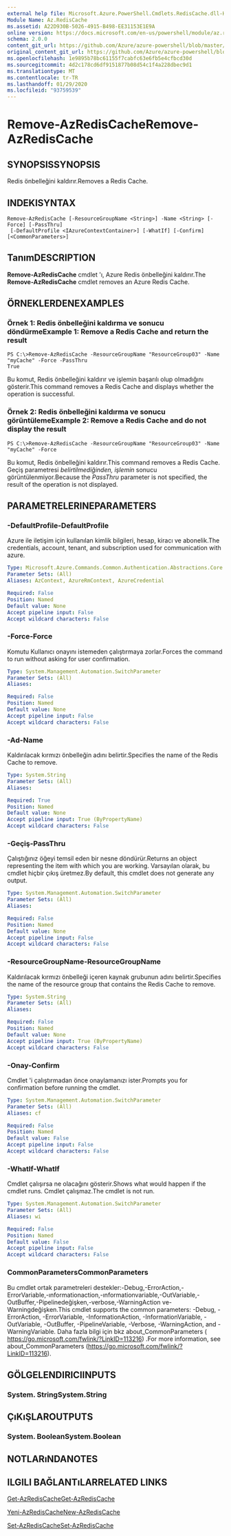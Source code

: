 ```yaml
---
external help file: Microsoft.Azure.PowerShell.Cmdlets.RedisCache.dll-Help.xml
Module Name: Az.RedisCache
ms.assetid: A22D930B-5026-4915-B498-EE31153E1E9A
online version: https://docs.microsoft.com/en-us/powershell/module/az.rediscache/remove-azrediscache
schema: 2.0.0
content_git_url: https://github.com/Azure/azure-powershell/blob/master/src/RedisCache/RedisCache/help/Remove-AzRedisCache.md
original_content_git_url: https://github.com/Azure/azure-powershell/blob/master/src/RedisCache/RedisCache/help/Remove-AzRedisCache.md
ms.openlocfilehash: 1e9895b78bc61155f7cabfc63e6fb5e4cfbcd30d
ms.sourcegitcommit: 4d2c178cd6df9151877b08d54c1f4a228dbec9d1
ms.translationtype: MT
ms.contentlocale: tr-TR
ms.lasthandoff: 01/29/2020
ms.locfileid: "93759539"
---
```

# <span data-ttu-id="8e696-101">Remove-AzRedisCache</span><span class="sxs-lookup"><span data-stu-id="8e696-101">Remove-AzRedisCache</span></span>

## <span data-ttu-id="8e696-102">SYNOPSIS</span><span class="sxs-lookup"><span data-stu-id="8e696-102">SYNOPSIS</span></span>
<span data-ttu-id="8e696-103">Redis önbelleğini kaldırır.</span><span class="sxs-lookup"><span data-stu-id="8e696-103">Removes a Redis Cache.</span></span>

## <span data-ttu-id="8e696-104">INDEKI</span><span class="sxs-lookup"><span data-stu-id="8e696-104">SYNTAX</span></span>

```
Remove-AzRedisCache [-ResourceGroupName <String>] -Name <String> [-Force] [-PassThru]
 [-DefaultProfile <IAzureContextContainer>] [-WhatIf] [-Confirm] [<CommonParameters>]
```

## <span data-ttu-id="8e696-105">Tanım</span><span class="sxs-lookup"><span data-stu-id="8e696-105">DESCRIPTION</span></span>
<span data-ttu-id="8e696-106">**Remove-AzRedisCache** cmdlet 'ı, Azure Redis önbelleğini kaldırır.</span><span class="sxs-lookup"><span data-stu-id="8e696-106">The **Remove-AzRedisCache** cmdlet removes an Azure Redis Cache.</span></span>

## <span data-ttu-id="8e696-107">ÖRNEKLERDEN</span><span class="sxs-lookup"><span data-stu-id="8e696-107">EXAMPLES</span></span>

### <span data-ttu-id="8e696-108">Örnek 1: Redis önbelleğini kaldırma ve sonucu döndürme</span><span class="sxs-lookup"><span data-stu-id="8e696-108">Example 1: Remove a Redis Cache and return the result</span></span>
```
PS C:\>Remove-AzRedisCache -ResourceGroupName "ResourceGroup03" -Name "myCache" -Force -PassThru
True
```

<span data-ttu-id="8e696-109">Bu komut, Redis önbelleğini kaldırır ve işlemin başarılı olup olmadığını gösterir.</span><span class="sxs-lookup"><span data-stu-id="8e696-109">This command removes a Redis Cache and displays whether the operation is successful.</span></span>

### <span data-ttu-id="8e696-110">Örnek 2: Redis önbelleğini kaldırma ve sonucu görüntüleme</span><span class="sxs-lookup"><span data-stu-id="8e696-110">Example 2: Remove a Redis Cache and do not display the result</span></span>
```
PS C:\>Remove-AzRedisCache -ResourceGroupName "ResourceGroup03" -Name "myCache" -Force
```

<span data-ttu-id="8e696-111">Bu komut, Redis önbelleğini kaldırır.</span><span class="sxs-lookup"><span data-stu-id="8e696-111">This command removes a Redis Cache.</span></span>
<span data-ttu-id="8e696-112">Geçiş parametresi *belirtilmediğinden, işlemin* sonucu görüntülenmiyor.</span><span class="sxs-lookup"><span data-stu-id="8e696-112">Because the *PassThru* parameter is not specified, the result of the operation is not displayed.</span></span>

## <span data-ttu-id="8e696-113">PARAMETRELERINE</span><span class="sxs-lookup"><span data-stu-id="8e696-113">PARAMETERS</span></span>

### <span data-ttu-id="8e696-114">-DefaultProfile</span><span class="sxs-lookup"><span data-stu-id="8e696-114">-DefaultProfile</span></span>
<span data-ttu-id="8e696-115">Azure ile iletişim için kullanılan kimlik bilgileri, hesap, kiracı ve abonelik.</span><span class="sxs-lookup"><span data-stu-id="8e696-115">The credentials, account, tenant, and subscription used for communication with azure.</span></span>

```yaml
Type: Microsoft.Azure.Commands.Common.Authentication.Abstractions.Core.IAzureContextContainer
Parameter Sets: (All)
Aliases: AzContext, AzureRmContext, AzureCredential

Required: False
Position: Named
Default value: None
Accept pipeline input: False
Accept wildcard characters: False
```

### <span data-ttu-id="8e696-116">-Force</span><span class="sxs-lookup"><span data-stu-id="8e696-116">-Force</span></span>
<span data-ttu-id="8e696-117">Komutu Kullanıcı onayını istemeden çalıştırmaya zorlar.</span><span class="sxs-lookup"><span data-stu-id="8e696-117">Forces the command to run without asking for user confirmation.</span></span>

```yaml
Type: System.Management.Automation.SwitchParameter
Parameter Sets: (All)
Aliases:

Required: False
Position: Named
Default value: None
Accept pipeline input: False
Accept wildcard characters: False
```

### <span data-ttu-id="8e696-118">-Ad</span><span class="sxs-lookup"><span data-stu-id="8e696-118">-Name</span></span>
<span data-ttu-id="8e696-119">Kaldırılacak kırmızı önbelleğin adını belirtir.</span><span class="sxs-lookup"><span data-stu-id="8e696-119">Specifies the name of the Redis Cache to remove.</span></span>

```yaml
Type: System.String
Parameter Sets: (All)
Aliases:

Required: True
Position: Named
Default value: None
Accept pipeline input: True (ByPropertyName)
Accept wildcard characters: False
```

### <span data-ttu-id="8e696-120">-Geçiş</span><span class="sxs-lookup"><span data-stu-id="8e696-120">-PassThru</span></span>
<span data-ttu-id="8e696-121">Çalıştığınız öğeyi temsil eden bir nesne döndürür.</span><span class="sxs-lookup"><span data-stu-id="8e696-121">Returns an object representing the item with which you are working.</span></span>
<span data-ttu-id="8e696-122">Varsayılan olarak, bu cmdlet hiçbir çıkış üretmez.</span><span class="sxs-lookup"><span data-stu-id="8e696-122">By default, this cmdlet does not generate any output.</span></span>

```yaml
Type: System.Management.Automation.SwitchParameter
Parameter Sets: (All)
Aliases:

Required: False
Position: Named
Default value: None
Accept pipeline input: False
Accept wildcard characters: False
```

### <span data-ttu-id="8e696-123">-ResourceGroupName</span><span class="sxs-lookup"><span data-stu-id="8e696-123">-ResourceGroupName</span></span>
<span data-ttu-id="8e696-124">Kaldırılacak kırmızı önbelleği içeren kaynak grubunun adını belirtir.</span><span class="sxs-lookup"><span data-stu-id="8e696-124">Specifies the name of the resource group that contains the Redis Cache to remove.</span></span>

```yaml
Type: System.String
Parameter Sets: (All)
Aliases:

Required: False
Position: Named
Default value: None
Accept pipeline input: True (ByPropertyName)
Accept wildcard characters: False
```

### <span data-ttu-id="8e696-125">-Onay</span><span class="sxs-lookup"><span data-stu-id="8e696-125">-Confirm</span></span>
<span data-ttu-id="8e696-126">Cmdlet 'i çalıştırmadan önce onaylamanızı ister.</span><span class="sxs-lookup"><span data-stu-id="8e696-126">Prompts you for confirmation before running the cmdlet.</span></span>

```yaml
Type: System.Management.Automation.SwitchParameter
Parameter Sets: (All)
Aliases: cf

Required: False
Position: Named
Default value: False
Accept pipeline input: False
Accept wildcard characters: False
```

### <span data-ttu-id="8e696-127">-WhatIf</span><span class="sxs-lookup"><span data-stu-id="8e696-127">-WhatIf</span></span>
<span data-ttu-id="8e696-128">Cmdlet çalışırsa ne olacağını gösterir.</span><span class="sxs-lookup"><span data-stu-id="8e696-128">Shows what would happen if the cmdlet runs.</span></span>
<span data-ttu-id="8e696-129">Cmdlet çalışmaz.</span><span class="sxs-lookup"><span data-stu-id="8e696-129">The cmdlet is not run.</span></span>

```yaml
Type: System.Management.Automation.SwitchParameter
Parameter Sets: (All)
Aliases: wi

Required: False
Position: Named
Default value: False
Accept pipeline input: False
Accept wildcard characters: False
```

### <span data-ttu-id="8e696-130">CommonParameters</span><span class="sxs-lookup"><span data-stu-id="8e696-130">CommonParameters</span></span>
<span data-ttu-id="8e696-131">Bu cmdlet ortak parametreleri destekler:-Debug,-ErrorAction,-ErrorVariable,-ınformationaction,-ınformationvariable,-OutVariable,-OutBuffer,-Pipelinedeğişken,-verbose,-WarningAction ve-Warningdeğişken.</span><span class="sxs-lookup"><span data-stu-id="8e696-131">This cmdlet supports the common parameters: -Debug, -ErrorAction, -ErrorVariable, -InformationAction, -InformationVariable, -OutVariable, -OutBuffer, -PipelineVariable, -Verbose, -WarningAction, and -WarningVariable.</span></span> <span data-ttu-id="8e696-132">Daha fazla bilgi için bkz about_CommonParameters ( https://go.microsoft.com/fwlink/?LinkID=113216) .</span><span class="sxs-lookup"><span data-stu-id="8e696-132">For more information, see about_CommonParameters (https://go.microsoft.com/fwlink/?LinkID=113216).</span></span>

## <span data-ttu-id="8e696-133">GÖLGELENDIRICI</span><span class="sxs-lookup"><span data-stu-id="8e696-133">INPUTS</span></span>

### <span data-ttu-id="8e696-134">System. String</span><span class="sxs-lookup"><span data-stu-id="8e696-134">System.String</span></span>

## <span data-ttu-id="8e696-135">ÇıKıŞLAR</span><span class="sxs-lookup"><span data-stu-id="8e696-135">OUTPUTS</span></span>

### <span data-ttu-id="8e696-136">System. Boolean</span><span class="sxs-lookup"><span data-stu-id="8e696-136">System.Boolean</span></span>

## <span data-ttu-id="8e696-137">NOTLARıNDA</span><span class="sxs-lookup"><span data-stu-id="8e696-137">NOTES</span></span>

## <span data-ttu-id="8e696-138">ILGILI BAĞLANTıLAR</span><span class="sxs-lookup"><span data-stu-id="8e696-138">RELATED LINKS</span></span>

[<span data-ttu-id="8e696-139">Get-AzRedisCache</span><span class="sxs-lookup"><span data-stu-id="8e696-139">Get-AzRedisCache</span></span>](./Get-AzRedisCache.md)

[<span data-ttu-id="8e696-140">Yeni-AzRedisCache</span><span class="sxs-lookup"><span data-stu-id="8e696-140">New-AzRedisCache</span></span>](./New-AzRedisCache.md)

[<span data-ttu-id="8e696-141">Set-AzRedisCache</span><span class="sxs-lookup"><span data-stu-id="8e696-141">Set-AzRedisCache</span></span>](./Set-AzRedisCache.md)


